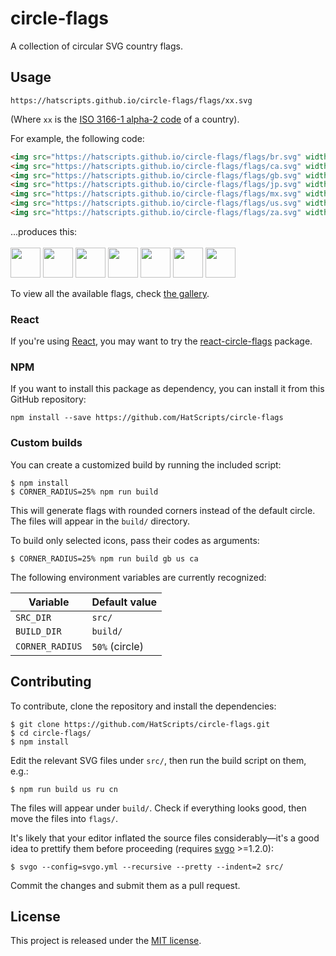 # circle-flags

A collection of circular SVG country flags.

## Usage

```
https://hatscripts.github.io/circle-flags/flags/xx.svg
```
(Where `xx` is the [ISO 3166-1 alpha-2 code](https://www.iso.org/obp/ui/#search/code/) of a country).

For example, the following code:
```html
<img src="https://hatscripts.github.io/circle-flags/flags/br.svg" width="48">
<img src="https://hatscripts.github.io/circle-flags/flags/ca.svg" width="48">
<img src="https://hatscripts.github.io/circle-flags/flags/gb.svg" width="48">
<img src="https://hatscripts.github.io/circle-flags/flags/jp.svg" width="48">
<img src="https://hatscripts.github.io/circle-flags/flags/mx.svg" width="48">
<img src="https://hatscripts.github.io/circle-flags/flags/us.svg" width="48">
<img src="https://hatscripts.github.io/circle-flags/flags/za.svg" width="48">
```

...produces this:<br/><br/>
<img src="https://hatscripts.github.io/circle-flags/flags/br.svg" width="48">
<img src="https://hatscripts.github.io/circle-flags/flags/ca.svg" width="48">
<img src="https://hatscripts.github.io/circle-flags/flags/gb.svg" width="48">
<img src="https://hatscripts.github.io/circle-flags/flags/jp.svg" width="48">
<img src="https://hatscripts.github.io/circle-flags/flags/mx.svg" width="48">
<img src="https://hatscripts.github.io/circle-flags/flags/us.svg" width="48">
<img src="https://hatscripts.github.io/circle-flags/flags/za.svg" width="48">

To view all the available flags, check [the gallery](https://hatscripts.github.io/circle-flags/all-flags.html).

### React

If you're using [React](https://reactjs.org), you may want to try the
[react-circle-flags](https://www.npmjs.com/package/react-circle-flags) package.

### NPM

If you want to install this package as dependency, you can install it from this GitHub repository:

```
npm install --save https://github.com/HatScripts/circle-flags
```

### Custom builds

You can create a customized build by running the included script:

```
$ npm install
$ CORNER_RADIUS=25% npm run build
```

This will generate flags with rounded corners instead of the default circle. The files will appear in the `build/` directory.

To build only selected icons, pass their codes as arguments:

```
$ CORNER_RADIUS=25% npm run build gb us ca
```

The following environment variables are currently recognized:

| Variable        | Default value  |
| --------------- | -------------- |
| `SRC_DIR`       | `src/`         |
| `BUILD_DIR`     | `build/`       |
| `CORNER_RADIUS` | `50%` (circle) |

## Contributing

To contribute, clone the repository and install the dependencies:

```
$ git clone https://github.com/HatScripts/circle-flags.git
$ cd circle-flags/
$ npm install
```

Edit the relevant SVG files under `src/`, then run the build script on them, e.g.:

```
$ npm run build us ru cn
```

The files will appear under `build/`. Check if everything looks good, then move the files into `flags/`.

It's likely that your editor inflated the source files considerably—it's a good idea to prettify them before proceeding (requires [svgo](https://github.com/svg/svgo) >=1.2.0):

```
$ svgo --config=svgo.yml --recursive --pretty --indent=2 src/
```

Commit the changes and submit them as a pull request.

## License

This project is released under the [MIT license](LICENSE).
